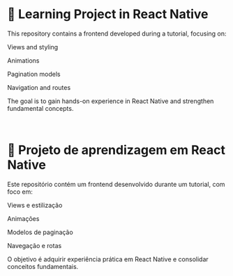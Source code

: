 # 📱 Learning Project in React Native 
This repository contains a frontend developed during a tutorial, focusing on:

Views and styling

Animations

Pagination models

Navigation and routes

The goal is to gain hands-on experience in React Native and strengthen fundamental concepts.

<br>

# 📱 Projeto de aprendizagem em React Native
Este repositório contém um frontend desenvolvido durante um tutorial, com foco em:

Views e estilização

Animações

Modelos de paginação

Navegação e rotas

O objetivo é adquirir experiência prática em React Native e consolidar conceitos fundamentais.
